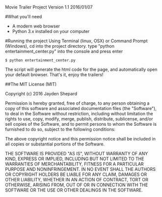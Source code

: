 Movie Trailer Project Version 1.1 2016/01/07

#What you'll need
- A modern web browser
- Python 3.x installed on your computer

#Running the project
Using Terminal (linux, OSX) or Command Prompt (Windows), cd into the project directory.
type "python entertainment_center.py" into the console and press enter

    $ python entertainment_center.py

The script will generate the html code for the page, and automatically open your default browser.
That's it, enjoy the trailers!

##The MIT License (MIT)

Copyright (c) 2016 Jayden Shepard

Permission is hereby granted, free of charge, to any person obtaining a copy of this software and associated documentation files (the "Software"), to deal in the Software without restriction, including without limitation the rights to use, copy, modify, merge, publish, distribute, sublicense, and/or sell copies of the Software, and to permit persons to whom the Software is furnished to do so, subject to the following conditions:

The above copyright notice and this permission notice shall be included in all copies or substantial portions of the Software.

THE SOFTWARE IS PROVIDED "AS IS", WITHOUT WARRANTY OF ANY KIND, EXPRESS OR
IMPLIED, INCLUDING BUT NOT LIMITED TO THE WARRANTIES OF MERCHANTABILITY, 
FITNESS FOR A PARTICULAR PURPOSE AND NONINFRINGEMENT. IN NO EVENT SHALL THE 
AUTHORS OR COPYRIGHT HOLDERS BE LIABLE FOR ANY CLAIM, DAMAGES OR OTHER LIABILITY, WHETHER IN AN ACTION OF CONTRACT, TORT OR OTHERWISE, ARISING FROM, OUT OF OR IN CONNECTION WITH THE SOFTWARE OR THE USE OR OTHER DEALINGS IN THE SOFTWARE.